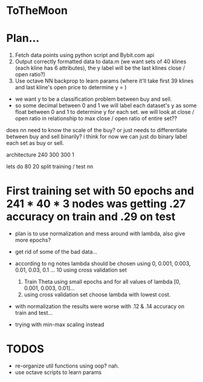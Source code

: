 # ToTheMoon

# Plan...
1. Fetch data points using python script and Bybit.com api
2. Output correctly formatted data to data.m (we want sets of 40 klines (each kline has 6 attributes), the y label will be the last klines close / open ratio?)
3. Use octave NN backprop to learn params (where it'll take first 39 klines and last kline's open price to determine y = )

- we want y to be a classification problem between buy and sell.
- so some decimal between 0 and 1
we will label each dataset's y as some float between 0 and 1
to determine y for each set. we will look at close / open ratio in relationship to max close / open ratio of entire set??

does nn need to know the scale of the buy? or just needs to differentiate between buy and sell binarily?
i think for now we can just do binary
label each set as buy or sell.

architecture 240 300 300 1

lets do 80 20 split training / test
nn

# First training set with 50 epochs and 241 * 40 * 3 nodes was getting .27 accuracy on train and .29 on test
* plan is to use normalization and mess around with lambda, also give more epochs?
* get rid of some of the bad data...
* according to ng notes lambda should be chosen using 0, 0.001, 0.003, 0.01, 0.03, 0.1 ... 10 using cross validation set
  1. Train Theta using small epochs and for all values of lambda [0, 0.001, 0.003, 0.01]...
  2. using cross validation set choose lambda with lowest cost.

* with normalization the results were worse with .12 & .14 accuracy on train and test...
* trying with min-max scaling instead


# TODOS
* re-organize util functions using oop? nah.
* use octave scripts to learn params
